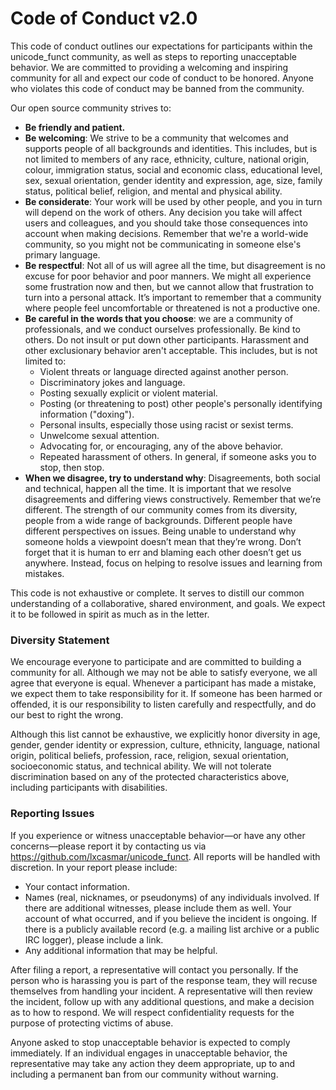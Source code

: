 # Code of Conduct v2.0

This code of conduct outlines our expectations for participants within the unicode_funct community, as well as steps to reporting unacceptable behavior. We are committed to providing a welcoming and inspiring community for all and expect our code of conduct to be honored. Anyone who violates this code of conduct may be banned from the community.

Our open source community strives to:

* **Be friendly and patient.**
* **Be welcoming**: We strive to be a community that welcomes and supports people of all backgrounds and identities. This includes, but is not limited to members of any race, ethnicity, culture, national origin, colour, immigration status, social and economic class, educational level, sex, sexual orientation, gender identity and expression, age, size, family status, political belief, religion, and mental and physical ability.
* **Be considerate**: Your work will be used by other people, and you in turn will depend on the work of others. Any decision you take will affect users and colleagues, and you should take those consequences into account when making decisions. Remember that we're a world-wide community, so you might not be communicating in someone else's primary language.
* **Be respectful**:  Not all of us will agree all the time, but disagreement is no excuse for poor behavior and poor manners. We might all experience some frustration now and then, but we cannot allow that frustration to turn into a personal attack. It’s important to remember that a community where people feel uncomfortable or threatened is not a productive one.
* **Be careful in the words that you choose**: we are a community of professionals, and we conduct ourselves professionally. Be kind to others. Do not insult or put down other participants. Harassment and other exclusionary behavior aren't acceptable. This includes, but is not limited to:
  * Violent threats or language directed against another person.
  * Discriminatory jokes and language.
  * Posting sexually explicit or violent material.
  * Posting (or threatening to post) other people's personally identifying information ("doxing").
  * Personal insults, especially those using racist or sexist terms.
  * Unwelcome sexual attention.
  * Advocating for, or encouraging, any of the above behavior.
  * Repeated harassment of others. In general, if someone asks you to stop, then stop.
* **When we disagree, try to understand why**: Disagreements, both social and technical, happen all the time. It is important that we resolve disagreements and differing views constructively. Remember that we’re different. The strength of our community comes from its diversity, people from a wide range of backgrounds. Different people have different perspectives on issues. Being unable to understand why someone holds a viewpoint doesn’t mean that they’re wrong. Don’t forget that it is human to err and blaming each other doesn’t get us anywhere. Instead, focus on helping to resolve issues and learning from mistakes.

This code is not exhaustive or complete. It serves to distill our common understanding of a collaborative, shared environment, and goals. We expect it to be followed in spirit as much as in the letter.

### Diversity Statement

We encourage everyone to participate and are committed to building a community for all. Although we may not be able to satisfy everyone, we all agree that everyone is equal. Whenever a participant has made a mistake, we expect them to take responsibility for it. If someone has been harmed or offended, it is our responsibility to listen carefully and respectfully, and do our best to right the wrong.

Although this list cannot be exhaustive, we explicitly honor diversity in age, gender, gender identity or expression, culture, ethnicity, language, national origin, political beliefs, profession, race, religion, sexual orientation, socioeconomic status, and technical ability. We will not tolerate discrimination based on any of the protected
characteristics above, including participants with disabilities.

### Reporting Issues

If you experience or witness unacceptable behavior—or have any other concerns—please report it by contacting us via https://github.com/lxcasmar/unicode_funct. All reports will be handled with discretion. In your report please include:

- Your contact information.
- Names (real, nicknames, or pseudonyms) of any individuals involved. If there are additional witnesses, please
include them as well. Your account of what occurred, and if you believe the incident is ongoing. If there is a publicly available record (e.g. a mailing list archive or a public IRC logger), please include a link.
- Any additional information that may be helpful.

After filing a report, a representative will contact you personally. If the person who is harassing you is part of the response team, they will recuse themselves from handling your incident. A representative will then review the incident, follow up with any additional questions, and make a decision as to how to respond. We will respect confidentiality requests for the purpose of protecting victims of abuse.

Anyone asked to stop unacceptable behavior is expected to comply immediately. If an individual engages in unacceptable behavior, the representative may take any action they deem appropriate, up to and including a permanent ban from our community without warning.
